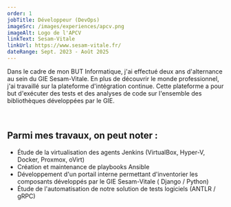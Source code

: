 ```yaml
---
order: 1
jobTitle: Développeur (DevOps)
imageSrc: /images/experiences/apcv.png
imageAlt: Logo de l'APCV
linkText: Sesam-Vitale
linkUrl: https://www.sesam-vitale.fr/
dateRange: Sept. 2023 - Août 2025
---
```


Dans le cadre de mon BUT Informatique, j'ai effectué deux ans d'alternance au sein du GIE Sesam-Vitale.
En plus de découvrir le monde professionnel, j'ai travaillé sur la plateforme d'intégration continue.
Cette plateforme a pour but d'exécuter des tests et des analyses de code sur l'ensemble des bibliothèques développées
par le GIE.

<br>

## Parmi mes travaux, on peut noter :

- Étude de la virtualisation des agents Jenkins (VirtualBox, Hyper-V, Docker, Proxmox, oVirt)
- Création et maintenance de playbooks Ansible
- Développement d'un portail interne permettant d'inventorier les composants développés par le GIE Sesam-Vitale (
  Django / Python)
- Étude de l'automatisation de notre solution de tests logiciels (ANTLR / gRPC)
